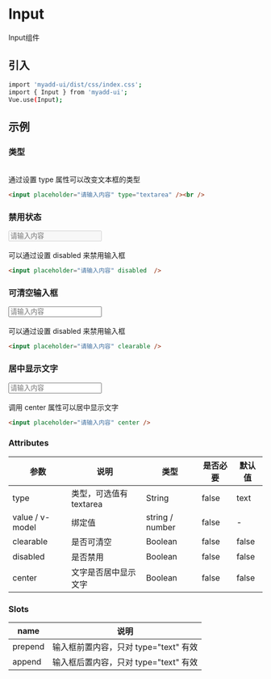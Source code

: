 # Input
Input组件

## 引入
```bash
import 'myadd-ui/dist/css/index.css';
import { Input } from 'myadd-ui';
Vue.use(Input);
```

## 示例
### 类型
<br />通过设置 type 属性可以改变文本框的类型
```html
<input placeholder="请输入内容" type="textarea" /><br />
```

### 禁用状态
<input placeholder="请输入内容" disabled  /><br />
<br />可以通过设置 disabled 来禁用输入框
```html
<input placeholder="请输入内容" disabled  />
```

### 可清空输入框
<input placeholder="请输入内容" clearable /><br />
<br />可以通过设置 disabled 来禁用输入框
```html
<input placeholder="请输入内容" clearable />
```

### 居中显示文字
<input placeholder="请输入内容" clearable center /><br />
<br />调用 center 属性可以居中显示文字
```html
<input placeholder="请输入内容" center />
```


### Attributes
| 参数 | 说明 | 类型 | 是否必要 | 默认值 |
| ---- | ---- | ---- | -------- | ------ |
| type | 类型，可选值有 textarea | String | false | text |
| value / v-model | 绑定值 | string / number | false | - |
| clearable | 是否可清空 | Boolean | false | false |
| disabled | 是否禁用 | Boolean | false | false |
| center | 文字是否居中显示文字 | Boolean | false | false |

### Slots
| name | 说明 |
| ---- | ---- |
| prepend | 输入框前置内容，只对 type="text" 有效 |
| append | 输入框后置内容，只对 type="text" 有效 |